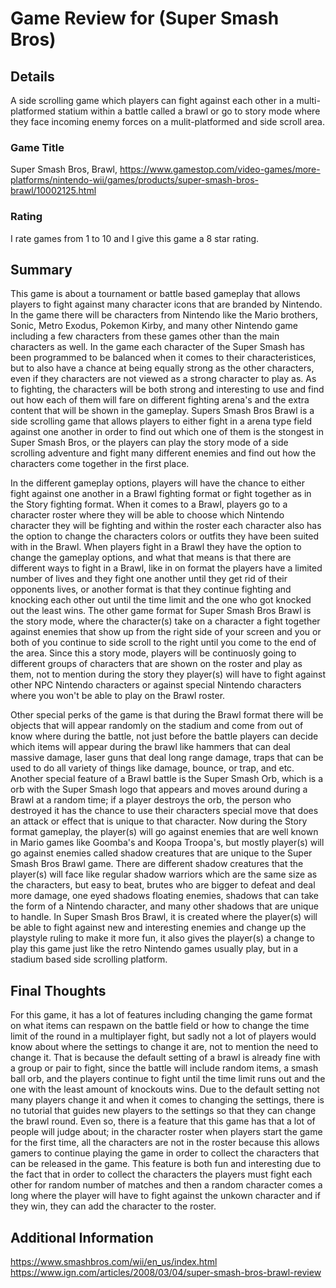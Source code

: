 # Game Review for (Super Smash Bros)

## Details

A side scrolling game which players can fight against each other in a multi-platformed statium within a battle called a brawl 
or go to story mode where they face incoming enemy forces on a mulit-platformed and side scroll area.

### Game Title

Super Smash Bros, Brawl, 
https://www.gamestop.com/video-games/more-platforms/nintendo-wii/games/products/super-smash-bros-brawl/10002125.html

### Rating

I rate games from 1 to 10 and I give this game a 8 star rating.

## Summary

This game is about a tournament or battle based gameplay that allows players to fight against many character icons that are
branded by Nintendo. In the game there will be characters from Nintendo like the Mario brothers, Sonic, Metro Exodus, Pokemon
Kirby, and many other Nintendo game including a few characters from these games other than the main characters as well. In the
game each character of the Super Smash has been programmed to be balanced when it comes to their characteristices, but to also 
have a chance at being equally strong as the other characters, even if they characters are not viewed as a strong character to play as.
As to fighting, the characters will be both strong and interesting to use and find out how each of them will fare on different
fighting arena's and the extra content that will be shown in the gameplay. Supers Smash Bros Brawl is a side scrolling game that 
allows players to either fight in a arena type field against one another in order to find out which one of them is the stongest 
in Super Smash Bros, or the players can play the story mode of a side scrolling adventure and fight many different enemies and 
find out how the characters come together in the first place.

In the different gameplay options, players will have the chance to either fight against one another in a Brawl fighting format
or fight together as in the Story fighting format. When it comes to a Brawl, players go to a character roster where they will
be able to choose which Nintendo character they will be fighting and within the roster each character also has the option to change
the characters colors or outfits they have been suited with in the Brawl. When players fight in a Brawl they have the option to
change the gameplay options, and what that means is that there are different ways to fight in a Brawl, like in on format the players
have a limited number of lives and they fight one another until they get rid of their opponents lives, or another format is that
they continue fighting and knocking each other out until the time limit and the one who got knocked out the least wins. The other
game format for Super Smash Bros Brawl is the story mode, where the character(s) take on a character a fight together against
enemies that show up from the right side of your screen and you or both of you continue to side scroll to the right until you
come to the end of the area. Since this a story mode, players will be continuosly going to different groups of characters that are
shown on the roster and play as them, not to mention during the story they player(s) will have to fight against other NPC Nintendo
characters or against special Nintendo characters where you won't be able to play on the Brawl roster.

Other special perks of the game is that during the Brawl format there will be objects that will appear randomly on the stadium
and come from out of know where during the battle, not just before the battle players can decide which items will appear during
the brawl like hammers that can deal massive damage, laser guns that deal long range damage, traps that can be used to do all
variety of things like damage, bounce, or trap, and etc. Another special feature of a Brawl battle is the Super Smash Orb, which
is a orb with the Super Smash logo that appears and moves around during a Brawl at a random time; if a player destroys the orb,
the person who destroyed it has the chance to use their characters special move that does an attack or effect that is unique to
that character. Now during the Story format gameplay, the player(s) will go against enemies that are well known in Mario games
like Goomba's and Koopa Troopa's, but mostly player(s) will go against enemies called shadow creatures that are unique to the
Super Smash Bros Brawl game. There are different shadow creatures that the player(s) will face like regular shadow warriors which
are the same size as the characters, but easy to beat, brutes who are bigger to defeat and deal more damage, one eyed shadows 
floating enemies, shadows that can take the form of a Nintendo character, and many other shadows that are unique to handle. In Super
Smash Bros Brawl, it is created where the player(s) will be able to fight against new and interesting enemies and change up the 
playstyle ruling to make it more fun, it also gives the player(s) a change to play this game just like the retro Nintendo games
usually play, but in a stadium based side scrolling platform.

## Final Thoughts

For this game, it has a lot of features including changing the game format on what items can respawn on the battle field or how to change the time limit of the round in a multiplayer fight, but sadly not a lot of players would know about where the settings to change it are, not to mention the need to change it. That is because the default setting of a brawl is already fine with a group or pair to fight, since the battle will include random items, a smash ball orb, and the players continue to fight until the time limit runs out and the one with the least amount of knockouts wins. Due to the default setting not many players change it and when it comes to changing the settings, there is no tutorial that guides new players to the settings so that they can change the brawl round. Even so, there is a feature that this game has that a lot of people will judge about; in the character roster when players start the game for the first time, all the characters are not in the roster because this allows gamers to continue playing the game in order to collect the characters that can be released in the game. This feature is both fun and interesting due to the fact that in order to collect the characters the players must fight each other for random number of matches and then a random character comes a long where the player will have to fight against the unkown character and if they win, they can add the character to the roster.

## Additional Information

https://www.smashbros.com/wii/en_us/index.html
https://www.ign.com/articles/2008/03/04/super-smash-bros-brawl-review
